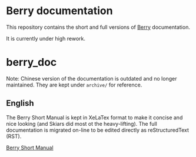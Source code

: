 # Berry documentation

This repository contains the short and full versions of [Berry](https://github.com/berry-lang/berry) documentation.

It is currently under high rework.

# berry_doc

Note: Chinese version of the documentation is outdated and no longer maintained. They are kept under `archive/` for reference.

## English

The Berry Short Manual is kept in XeLaTex format to make it concise and nice looking (and Skiars did most ot the heavy-lifting). The full documentation is migrated on-line to be edited directly as reStructuredText (RST).

[Berry Short Manual](/pdf/berry_short_manual.pdf)

